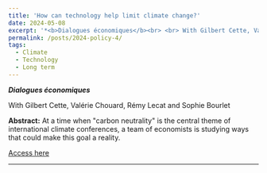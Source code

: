 ```yaml
---
title: 'How can technology help limit climate change?'
date: 2024-05-08
excerpt: '*<b>Dialogues économiques</b><br> <br> With Gilbert Cette, Valérie Chouard, Rémy Lecat and Sophie Bourlet <br> <br> At a time when "carbon neutrality" is the central theme of international climate conferences, a team of economists is studying ways that could make this goal a reality. <br> <br> [Access here](https://www.dialogueseconomiques.fr/en/article/how-can-technology-help-limit-climate-change)'
permalink: /posts/2024-policy-4/
tags:
  - Climate
  - Technology
  - Long term
---
```


*<b>Dialogues économiques</b>*

With Gilbert Cette, Valérie Chouard, Rémy Lecat and Sophie Bourlet

**Abstract:** At a time when "carbon neutrality" is the central theme of international climate conferences, a team of economists is studying ways that could make this goal a reality.

[Access here](https://www.dialogueseconomiques.fr/en/article/how-can-technology-help-limit-climate-change)

------

